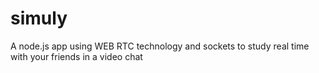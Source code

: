 # simuly
A node.js app using WEB RTC technology and sockets to study real time with your friends in a video chat
